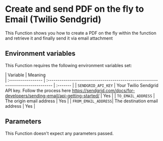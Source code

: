 # Create and send PDF on the fly to Email (Twilio Sendgrid)

This Function shows you how to create a PDF on the fly within the function and retrieve it and finally send it via email attachment


## Environment variables

This Function requires the following environment variables set:

| Variable           | Meaning                                                                           
| :----------------- | :-------------------------------------------------------------------------------- | :------- |
| `SENDGRID_API_KEY`    | Your Twilio Sendgrid API key. Follow the process here
                        https://sendgrid.com/docs/for-developers/sending-email/api-getting-started/      | Yes      |
| `TO_EMAIL_ADDRESS` |  The origin email address                                                         | Yes      |
| `FROM_EMAIL_ADDRESS`| The destination email address                                                    | Yes      |

## Parameters

This Function doesn't expect any parameters passed.
